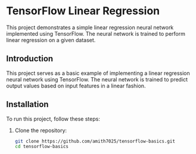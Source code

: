 # TensorFlow Linear Regression

This project demonstrates a simple linear regression neural network implemented using TensorFlow. The neural network is trained to perform linear regression on a given dataset.


## Introduction

This project serves as a basic example of implementing a linear regression neural network using TensorFlow. The neural network is trained to predict output values based on input features in a linear fashion.

## Installation

To run this project, follow these steps:

1. Clone the repository:

   ```bash
   git clone https://github.com/amith7025/tensorflow-basics.git
   cd tensorflow-basics
